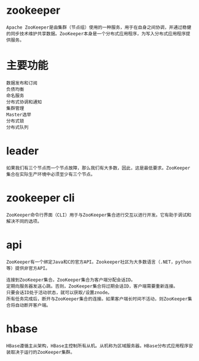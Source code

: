 # zookeeper
	
	Apache ZooKeeper是由集群（节点组）使用的一种服务，用于在自身之间协调，并通过稳健的同步技术维护共享数据。ZooKeeper本身是一个分布式应用程序，为写入分布式应用程序提供服务。

	
# 主要功能

	数据发布和订阅
	负债均衡
	命名服务
	分布式协调和通知
	集群管理
	Master选举
	分布式锁
	分布式队列
	

# leader

	如果我们有三个节点而一个节点故障，那么我们有大多数，因此，这是最低要求。ZooKeeper集合在实际生产环境中必须至少有三个节点。


# zookeeper cli

	ZooKeeper命令行界面（CLI）用于与ZooKeeper集合进行交互以进行开发。它有助于调试和解决不同的选项。


# api

	ZooKeeper有一个绑定Java和C的官方API。Zookeeper社区为大多数语言（.NET，python等）提供非官方API。

	连接到ZooKeeper集合。ZooKeeper集合为客户端分配会话ID。
	定期向服务器发送心跳。否则，ZooKeeper集合将过期会话ID，客户端需要重新连接。
	只要会话ID处于活动状态，就可以获取/设置znode。
	所有任务完成后，断开与ZooKeeper集合的连接。如果客户端长时间不活动，则ZooKeeper集合将自动断开客户端。

# hbase

	HBase遵循主从架构，HBase主控制所有从机。从机称为区域服务器。HBase分布式应用程序安装取决于运行的ZooKeeper集群。